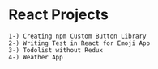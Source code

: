# React Projects

    1-) Creating npm Custom Button Library
    2-) Writing Test in React for Emoji App
    3-) Todolist without Redux
    4-) Weather App